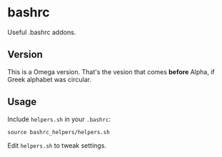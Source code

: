 bashrc
======

Useful .bashrc addons.

Version
-------

This is a Omega version. That's the vesion that comes **before** Alpha, if Greek alphabet was circular.

Usage
-----

Include `helpers.sh` in your `.bashrc`:

    source bashrc_helpers/helpers.sh

Edit `helpers.sh` to tweak settings.

